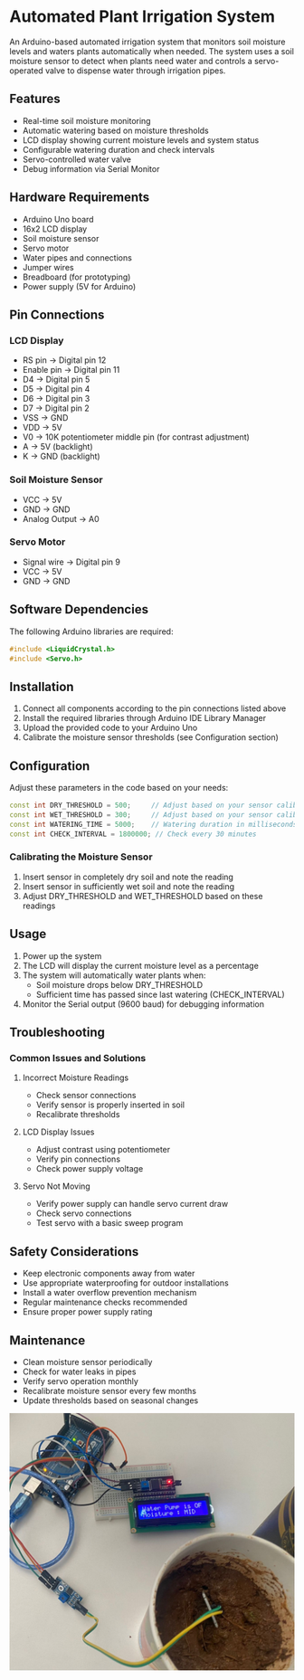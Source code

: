 # Automated Plant Irrigation System
An Arduino-based automated irrigation system that monitors soil moisture levels and waters plants automatically when needed. The system uses a soil moisture sensor to detect when plants need water and controls a servo-operated valve to dispense water through irrigation pipes.

## Features
- Real-time soil moisture monitoring
- Automatic watering based on moisture thresholds
- LCD display showing current moisture levels and system status
- Configurable watering duration and check intervals
- Servo-controlled water valve
- Debug information via Serial Monitor

## Hardware Requirements
- Arduino Uno board
- 16x2 LCD display
- Soil moisture sensor
- Servo motor
- Water pipes and connections
- Jumper wires
- Breadboard (for prototyping)
- Power supply (5V for Arduino)

## Pin Connections
### LCD Display
- RS pin -> Digital pin 12
- Enable pin -> Digital pin 11
- D4 -> Digital pin 5
- D5 -> Digital pin 4
- D6 -> Digital pin 3
- D7 -> Digital pin 2
- VSS -> GND
- VDD -> 5V
- V0 -> 10K potentiometer middle pin (for contrast adjustment)
- A -> 5V (backlight)
- K -> GND (backlight)

### Soil Moisture Sensor
- VCC -> 5V
- GND -> GND
- Analog Output -> A0

### Servo Motor
- Signal wire -> Digital pin 9
- VCC -> 5V
- GND -> GND

## Software Dependencies
The following Arduino libraries are required:
```cpp
#include <LiquidCrystal.h>
#include <Servo.h>
```

## Installation
1. Connect all components according to the pin connections listed above
2. Install the required libraries through Arduino IDE Library Manager
3. Upload the provided code to your Arduino Uno
4. Calibrate the moisture sensor thresholds (see Configuration section)

## Configuration
Adjust these parameters in the code based on your needs:
```cpp
const int DRY_THRESHOLD = 500;     // Adjust based on your sensor calibration
const int WET_THRESHOLD = 300;     // Adjust based on your sensor calibration
const int WATERING_TIME = 5000;    // Watering duration in milliseconds
const int CHECK_INTERVAL = 1800000; // Check every 30 minutes
```

### Calibrating the Moisture Sensor
1. Insert sensor in completely dry soil and note the reading
2. Insert sensor in sufficiently wet soil and note the reading
3. Adjust DRY_THRESHOLD and WET_THRESHOLD based on these readings

## Usage
1. Power up the system
2. The LCD will display the current moisture level as a percentage
3. The system will automatically water plants when:
   - Soil moisture drops below DRY_THRESHOLD
   - Sufficient time has passed since last watering (CHECK_INTERVAL)
4. Monitor the Serial output (9600 baud) for debugging information

## Troubleshooting
### Common Issues and Solutions
1. Incorrect Moisture Readings
   - Check sensor connections
   - Verify sensor is properly inserted in soil
   - Recalibrate thresholds

2. LCD Display Issues
   - Adjust contrast using potentiometer
   - Verify pin connections
   - Check power supply voltage

3. Servo Not Moving
   - Verify power supply can handle servo current draw
   - Check servo connections
   - Test servo with a basic sweep program

## Safety Considerations
- Keep electronic components away from water
- Use appropriate waterproofing for outdoor installations
- Install a water overflow prevention mechanism
- Regular maintenance checks recommended
- Ensure proper power supply rating

## Maintenance
- Clean moisture sensor periodically
- Check for water leaks in pipes
- Verify servo operation monthly
- Recalibrate moisture sensor every few months
- Update thresholds based on seasonal changes

![alt text](<WhatsApp Image 2024-12-04 at 23.03.35_b0e21eee.jpg>)


